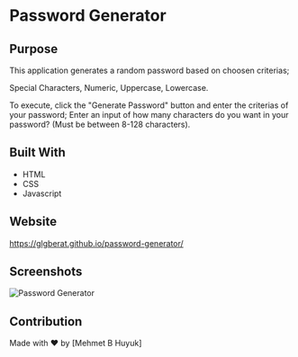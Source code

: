 # Password Generator

## Purpose
This application generates a random password based on choosen criterias;

Special Characters, Numeric, Uppercase, Lowercase.

To execute, click the "Generate Password" button and enter the criterias of your password;
Enter an input of how many characters do you want in your password? (Must be between 8-128 characters).


## Built With
* HTML
* CSS
* Javascript

## Website
https://glgberat.github.io/password-generator/

## Screenshots
![Password Generator](https://glgberat.github.io/password-generator/passwordg.png)



## Contribution
Made with ❤️ by [Mehmet B Huyuk]
